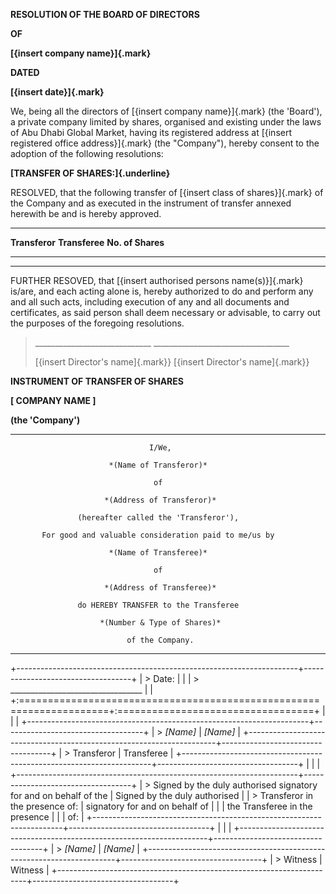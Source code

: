 **RESOLUTION OF THE BOARD OF DIRECTORS**

**OF**

**[{insert company name}]{.mark}**

**DATED**

**[{insert date}]{.mark}**

We, being all the directors of [{insert company name}]{.mark} (the
'Board'), a private company limited by shares, organised and existing
under the laws of Abu Dhabi Global Market, having its registered address
at [{insert registered office address}]{.mark} (the "Company"), hereby
consent to the adoption of the following resolutions:

**[TRANSFER OF SHARES:]{.underline}**

RESOLVED, that the following transfer of [{insert class of
shares}]{.mark} of the Company and as executed in the instrument of
transfer annexed herewith be and is hereby approved.

  -----------------------------------------------------------------------
  **Transferor**           **Transferee**           **No. of Shares**
  ------------------------ ------------------------ ---------------------
                                                    

                                                    
  -----------------------------------------------------------------------

FURTHER RESOVED, that [{insert authorised persons name(s)}]{.mark}
is/are, and each acting alone is, hereby authorized to do and perform
any and all such acts, including execution of any and all documents and
certificates, as said person shall deem necessary or advisable, to carry
out the purposes of the foregoing resolutions.

> \_\_\_\_\_\_\_\_\_\_\_\_\_\_\_\_\_\_\_\_\_\_\_\_\_\_\_\_\_
> \_\_\_\_\_\_\_\_\_\_\_\_\_\_\_\_\_\_\_\_\_\_\_\_\_\_\_\_\_\_\_\_\_\_
>
> [{insert Director's name]{.mark}} [{insert Director's name]{.mark}}

**INSTRUMENT OF TRANSFER OF SHARES**

**\[ COMPANY NAME \]**

**(the 'Company')**

  -----------------------------------------------------------------------
                                   I/We,

                          *(Name of Transferor)*

                                    of

                         *(Address of Transferor)*

                   (hereafter called the 'Transferor'),

           For good and valuable consideration paid to me/us by

                          *(Name of Transferee)*

                                    of

                         *(Address of Transferee)*

                   do HEREBY TRANSFER to the Transferee

                        *(Number & Type of Shares)*

                              of the Company.
  -----------------------------------------------------------------------

+----------------------------------------------------------------------+-----------------------------------+
| > Date:                                                              |                                   |
| > \_\_\_\_\_\_\_\_\_\_\_\_\_\_\_\_\_\_\_\_\_\_\_\_\_\_\_\_\_\_\_\_\_ |                                   |
+:=====================================================================+:==================================+
|                                                                      |                                   |
+----------------------------------------------------------------------+-----------------------------------+
| > *\[Name\]*                                                         | *\[Name\]*                        |
+----------------------------------------------------------------------+-----------------------------------+
| > Transferor                                                         | Transferee                        |
+----------------------------------------------------------------------+-----------------------------------+
|                                                                      |                                   |
+----------------------------------------------------------------------+-----------------------------------+
| > Signed by the duly authorised signatory for and on behalf of the   | Signed by the duly authorised     |
| > Transferor in the presence of:                                     | signatory for and on behalf of    |
|                                                                      | the Transferee in the presence    |
|                                                                      | of:                               |
+----------------------------------------------------------------------+-----------------------------------+
|                                                                      |                                   |
+----------------------------------------------------------------------+-----------------------------------+
| > *\[Name\]*                                                         | *\[Name\]*                        |
+----------------------------------------------------------------------+-----------------------------------+
| > Witness                                                            | Witness                           |
+----------------------------------------------------------------------+-----------------------------------+
